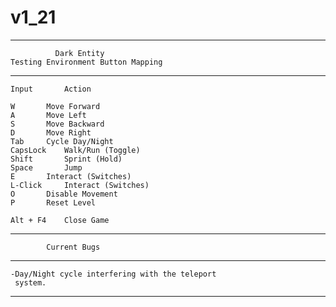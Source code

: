 # v1_21

******************************************************
	    	  Dark Entity
	Testing Environment Button Mapping
******************************************************

   	Input		Action

   	W 		Move Forward
   	A		Move Left
   	S		Move Backward
   	D		Move Right
   	Tab		Cycle Day/Night
   	CapsLock	Walk/Run (Toggle)
   	Shift		Sprint (Hold)
   	Space		Jump
   	E		Interact (Switches)
   	L-Click		Interact (Switches)
   	O		Disable Movement
   	P		Reset Level
   
   	Alt + F4	Close Game
   
******************************************************
	    	Current Bugs
******************************************************

    -Day/Night cycle interfering with the teleport 
     system.
******************************************************
